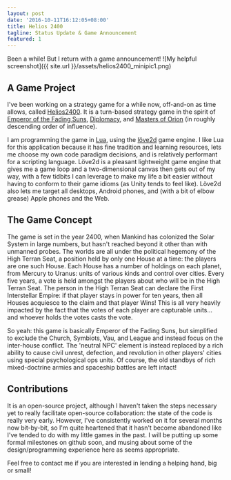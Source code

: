 ```yaml
---
layout: post
date: '2016-10-11T16:12:05+08:00'
title: Helios 2400
tagline: Status Update & Game Announcement
featured: 1
---
```


Been a while! But I return with a game announcement! 
![My helpful screenshot]({{ site.url }}/assets/helios2400_minipic1.png)

## A Game Project

I've been working on a strategy game for a while now, off-and-on as time allows, called [Helios2400](http://github.com/sewerbird/Helios2400). It is a turn-based strategy game in the spirit of [Emperor of the Fading Suns](http://en.wikipedia.org/wiki/Emperor_of_the_Fading_Suns), [Diplomacy](http://en.wikipedia.org/wiki/Diplomacy_(game)), and [Masters of Orion](http://en.wikipedia.org/wiki/Master_of_Orion) (in roughly descending order of influence).

I am programming the game in [Lua](http://www.lua.org), using the [löve2d](http://love2d.org) game engine. I like Lua for this application because it has fine tradition and learning resources, lets me choose my own code paradigm decisions, and is relatively performant for a scripting language. Löve2d is a pleasant lightweight game engine that gives me a game loop and a two-dimensional canvas then gets out of my way, with a few tidbits I can leverage to make my life a bit easier without having to conform to their game idioms (as Unity tends to feel like). Löve2d also lets me target all desktops, Android phones, and (with a bit of elbow grease) Apple phones and the Web.

## The Game Concept

The game is set in the year 2400, when Mankind has colonized the Solar System in large numbers, but hasn't reached beyond it other than with unmanned probes. The worlds are all under the political hegemony of the High Terran Seat, a position held by only one House at a time: the players are one such House. Each House has a number of holdings on each planet, from Mercury to Uranus: units of various kinds and control over cities. Every five years, a vote is held amongst the players about who will be in the High Terran Seat. The person in the High Terran Seat can declare the First Interstellar Empire: if that player stays in power for ten years, then all Houses acquiesce to the claim and that player Wins! This is all very heavily impacted by the fact that the votes of each player are capturable units... and whoever holds the votes casts the vote.

So yeah: this game is basically Emperor of the Fading Suns, but simplified to exclude the Church, Symbiots, Vau, and League and instead focus on the inter-house conflict. The 'neutral NPC' element is instead replaced by a rich ability to cause civil unrest, defection, and revolution in other players' cities using special psychological ops units. Of course, the old standbys of rich mixed-doctrine armies and spaceship battles are left intact!

## Contributions

It is an open-source project, although I haven't taken the steps necessary yet to really facilitate open-source collaboration: the state of the code is really very early. However, I've consistently worked on it for several months now bit-by-bit, so I'm quite heartened that it hasn't become abandoned like I've tended to do with my little games in the past. I will be putting up some formal milestones on github soon, and musing about some of the design/programming experience here as seems appropriate.

Feel free to contact me if you are interested in lending a helping hand, big or small!